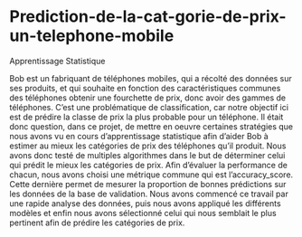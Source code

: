 # Prediction-de-la-cat-gorie-de-prix-un-telephone-mobile
Apprentissage Statistique

Bob est un fabriquant de téléphones mobiles, qui a récolté des données sur ses produits, et
qui souhaite en fonction des caractéristiques communes des téléphones obtenir une fourchette
de prix, donc avoir des gammes de téléphones. C’est une problématique de classification, car
notre objectif ici est de prédire la classe de prix la plus probable pour un téléphone.
Il était donc question, dans ce projet, de mettre en oeuvre certaines stratégies que nous avons
vu en cours d’apprentissage statistique afin d’aider Bob à estimer au mieux les catégories
de prix des téléphones qu’il produit. Nous avons donc testé de multiples algorithmes dans le
but de déterminer celui qui prédit le mieux les catégories de prix.
Afin d’évaluer la performance de chacun, nous avons choisi une métrique commune qui est
l’accuracy_score. Cette dernière permet de mesurer la proportion de bonnes prédictions sur
les données de la base de validation. Nous avons commencé ce travail par une rapide analyse
des données, puis nous avons appliqué les différents modèles et enfin nous avons sélectionné
celui qui nous semblait le plus pertinent afin de prédire les catégories de prix.

